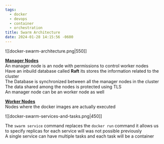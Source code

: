 ```yaml
---
tags:
  - docker
  - devops
  - container
  - orchestration
title: Swarm Architecture
date: 2024-01-28 14:15:56 -0600
---
```


![[docker-swarm-architecture.png|550]]

**<u>Manager Nodes</u>**  
An manager node is an node with permissions to control worker nodes  
Have an inbuild database called **Raft** its stores the information related to the cluster  
The Database is synchronized between all the manager nodes in the cluster  
The data shared among the nodes is protected using TLS  
An manager node can be an worker node as well

**<u>Worker Nodes</u>**  
Nodes where the docker images are actually executed

![[docker-swarm-services-and-tasks.png|450]]

The `swarm service` command replaces the `docker run` command it allows us to specify replicas for each service will was not possible previously  
A single service can have multiple tasks and each task will be a container
